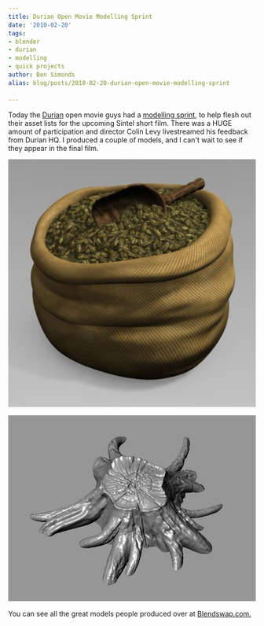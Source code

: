 ```yaml
---
title: Durian Open Movie Modelling Sprint
date: '2010-02-20'
tags:
- blender
- durian
- modelling
- quick projects
author: Ben Simonds
alias: blog/posts/2010-02-20-durian-open-movie-modelling-sprint

---
```


Today the [Durian](http://durian.blender.org/) open movie guys had a [modelling sprint](http://durian.blender.org/news/sprint-asset-list-and-new-rules/), to help flesh out their asset lists for the upcoming Sintel short film. There was a HUGE amount of participation and director Colin Levy livestreamed his feedback from Durian HQ. I produced a couple of models, and I can't wait to see if they appear in the final film. 

[![Gran Sack ><](/images/old/grainsac4.jpg?w=300)](/images/old/grainsac4.jpg)



[![>< ><](/images/old/stump1.jpg?w=300)](/images/old/stump1.jpg)



You can see all the great models people produced over at [Blendswap.com.](http://www.blendswap.com/)

